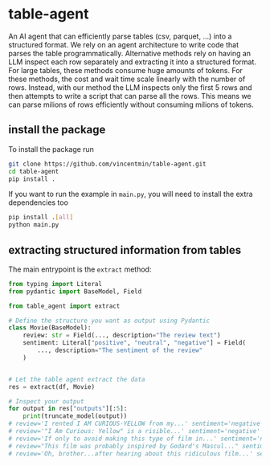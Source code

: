 # table-agent

An AI agent that can efficiently parse tables (csv, parquet, ...) into a structured format.
We rely on an agent architecture to write code that parses the table programmatically.
Alternative methods rely on having an LLM inspect each row separately and extracting it into a structured format.
For large tables, these methods consume huge amounts of tokens.
For these methods, the cost and wait time scale linearly with the number of rows.
Instead, with our method the LLM inspects only the first 5 rows and then attempts to write a script that can parse all the rows.
This means we can parse milions of rows efficiently without consuming milions of tokens.

## install the package

To install the package run
```bash
git clone https://github.com/vincentmin/table-agent.git
cd table-agent
pip install .
```

If you want to run the example in `main.py`, you will need to install the extra dependencies too
```bash
pip install .[all]
python main.py
```

## extracting structured information from tables

The main entrypoint is the `extract` method:
```python
from typing import Literal
from pydantic import BaseModel, Field

from table_agent import extract

# Define the structure you want as output using Pydantic
class Movie(BaseModel):
    review: str = Field(..., description="The review text")
    sentiment: Literal["positive", "neutral", "negative"] = Field(
        ..., description="The sentiment of the review"
    )


# Let the table agent extract the data
res = extract(df, Movie)

# Inspect your output
for output in res["outputs"][:5]:
    print(truncate_model(output))
# review='I rented I AM CURIOUS-YELLOW from my...' sentiment='negative'
# review='"I Am Curious: Yellow" is a risible...' sentiment='negative'
# review='If only to avoid making this type of film in...' sentiment='negative'
# review="This film was probably inspired by Godard's Mascul..." sentiment='negative'
# review='Oh, brother...after hearing about this ridiculous film...' sentiment='negative'
```
